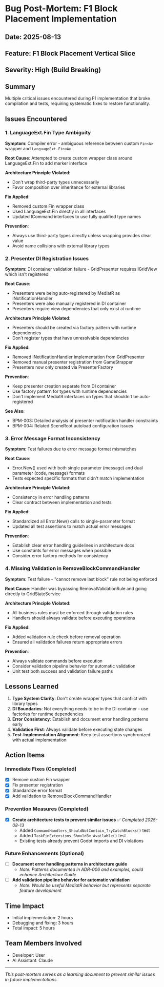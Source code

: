 # Bug Post-Mortem: F1 Block Placement Implementation

## Date: 2025-08-13
## Feature: F1 Block Placement Vertical Slice
## Severity: High (Build Breaking)

## Summary
Multiple critical issues encountered during F1 implementation that broke compilation and tests, requiring systematic fixes to restore functionality.

## Issues Encountered

### 1. LanguageExt.Fin<T> Type Ambiguity
**Symptom**: Compiler error - ambiguous reference between custom `Fin<A>` wrapper and `LanguageExt.Fin<A>`

**Root Cause**: Attempted to create custom wrapper class around LanguageExt.Fin<T> to add marker interface

**Architecture Principle Violated**: 
- Don't wrap third-party types unnecessarily
- Favor composition over inheritance for external libraries

**Fix Applied**:
- Removed custom Fin<A> wrapper class
- Used LanguageExt.Fin<T> directly in all interfaces
- Updated ICommand interfaces to use fully qualified type names

**Prevention**:
- Always use third-party types directly unless wrapping provides clear value
- Avoid name collisions with external library types

### 2. Presenter DI Registration Issues
**Symptom**: DI container validation failure - GridPresenter requires IGridView which isn't registered

**Root Cause**: 
- Presenters were being auto-registered by MediatR as INotificationHandler
- Presenters were also manually registered in DI container
- Presenters require view dependencies that only exist at runtime

**Architecture Principle Violated**:
- Presenters should be created via factory pattern with runtime dependencies
- Don't register types that have unresolvable dependencies

**Fix Applied**:
- Removed INotificationHandler implementation from GridPresenter
- Removed manual presenter registration from GameStrapper
- Presenters now only created via PresenterFactory

**Prevention**:
- Keep presenter creation separate from DI container
- Use factory pattern for types with runtime dependencies
- Don't implement MediatR interfaces on types that shouldn't be auto-registered

**See Also**: 
- BPM-003: Detailed analysis of presenter notification handler constraints
- BPM-004: Related SceneRoot autoload configuration issues

### 3. Error Message Format Inconsistency
**Symptom**: Test failures due to error message format mismatches

**Root Cause**: 
- Error.New() used with both single parameter (message) and dual parameter (code, message) formats
- Tests expected specific formats that didn't match implementation

**Architecture Principle Violated**:
- Consistency in error handling patterns
- Clear contract between implementation and tests

**Fix Applied**:
- Standardized all Error.New() calls to single-parameter format
- Updated all test assertions to match actual error messages

**Prevention**:
- Establish clear error handling guidelines in architecture docs
- Use constants for error messages when possible
- Consider error factory methods for consistency

### 4. Missing Validation in RemoveBlockCommandHandler
**Symptom**: Test failure - "cannot remove last block" rule not being enforced

**Root Cause**: Handler was bypassing RemovalValidationRule and going directly to GridStateService

**Architecture Principle Violated**:
- All business rules must be enforced through validation rules
- Handlers should always validate before executing operations

**Fix Applied**:
- Added validation rule check before removal operation
- Ensured all validation failures return appropriate errors

**Prevention**:
- Always validate commands before execution
- Consider validation pipeline behavior for automatic validation
- Unit test both success and validation failure paths

## Lessons Learned

1. **Type System Clarity**: Don't create wrapper types that conflict with library types
2. **DI Boundaries**: Not everything needs to be in the DI container - use factories for runtime dependencies
3. **Error Consistency**: Establish and document error handling patterns early
4. **Validation First**: Always validate before executing state changes
5. **Test-Implementation Alignment**: Keep test assertions synchronized with actual implementation

## Action Items

### Immediate Fixes (Completed)
- [x] Remove custom Fin wrapper
- [x] Fix presenter registration
- [x] Standardize error format
- [x] Add validation to RemoveBlockCommandHandler

### Prevention Measures (Completed)
- [x] **Create architecture tests to prevent similar issues** ✅ *Completed 2025-08-13*
  - Added `CommandHandlers_ShouldNotContain_TryCatchBlocks()` test
  - Added `TaskFinExtensions_ShouldBe_Available()` test  
  - Existing tests already prevent Godot imports and DI violations

### Future Enhancements (Optional)
- [ ] **Document error handling patterns in architecture guide**
  - *Note: Patterns documented in ADR-006 and examples, could enhance Architecture Guide*
- [ ] **Add validation pipeline behavior for automatic validation**
  - *Note: Would be useful MediatR behavior but represents separate feature development*

## Time Impact
- Initial implementation: 2 hours
- Debugging and fixing: 3 hours
- Total impact: 5 hours

## Team Members Involved
- Developer: User
- AI Assistant: Claude

---
*This post-mortem serves as a learning document to prevent similar issues in future implementations.*